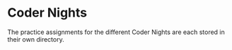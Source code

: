 # Coder Nights

The practice assignments for the different Coder Nights are each stored in
their own directory.

